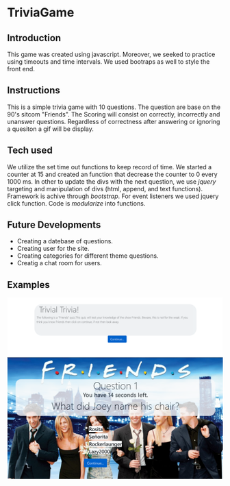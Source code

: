 # TriviaGame
## Introduction
This game was created using javascript. Moreover, we seeked to practice using timeouts and time intervals. We used bootraps as well to style the front end. 

## Instructions

This is a simple trivia game with 10 questions. The question are base on the 90's sitcom "Friends". The Scoring will consist on correctly, incorrectly and unanswer questions. Regardless of correctness after answering or ignoring a quesiton a gif will be display. 

## Tech used

We utilize the set time out functions to keep record of time. We started a counter at 15 and created an function that decrease the counter to 0 every 1000 ms. In other to update the divs with the next question, we use *jquery* targeting and manipulation of divs (html, append, and text functions). Framework is achive through *bootstrap*. For event listeners we used jquery click function. Code is *modularize* into functions.

## Future Developments

* Creating a datebase of questions.
* Creating user for the site. 
* Creating categories for different theme questions.
* Creatig a chat room for users. 

## Examples

<img src="./assets/images/TriviaIntro.png"/>
<img src="./assets/images/Question.png"/>
